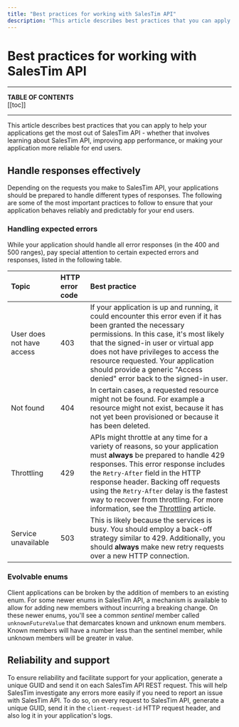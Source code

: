 ```yaml
---
title: "Best practices for working with SalesTim API"
description: "This article describes best practices that you can apply to help your applications get the most out of SalesTim API - whether that involves learning about SalesTim API, improving app performance, or making your application more reliable for end users."
---
```


# Best practices for working with SalesTim API
<Classification label="public" />

---

**TABLE OF CONTENTS**  
[[toc]]

---

This article describes best practices that you can apply to help your applications get the most out of SalesTim API - whether that involves learning about SalesTim API, improving app performance, or making your application more reliable for end users.

## Handle responses effectively

Depending on the requests you make to SalesTim API, your applications should be prepared to handle different types of responses. The following are some of the most important practices to follow to ensure that your application behaves reliably and predictably for your end users.

### Handling expected errors

While your application should handle all error responses (in the 400 and 500 ranges), pay special attention to certain expected errors and responses, listed in the following table.

| Topic | HTTP error code | Best practice|
|:------|:----------------|:-------------|
| User does not have access | 403 | If your application is up and running, it could encounter this error even if it has been granted the necessary permissions. In this case, it's most likely that the signed-in user or virtual app does not have privileges to access the resource requested. Your application should provide a generic "Access denied" error back to the signed-in user. |
|Not found| 404 | In certain cases, a requested resource might not be found. For example a resource might not exist, because it has not yet been provisioned or because it has been deleted. |
|Throttling|429|APIs might throttle at any time for a variety of reasons, so your application must **always** be prepared to handle 429 responses. This error response includes the `Retry-After` field in the HTTP response header. Backing off requests using the `Retry-After` delay is the fastest way to recover from throttling. For more information, see the [Throttling](/api/throttling.md) article.|
|Service unavailable| 503 | This is likely because the services is busy. You should employ a back-off strategy similar to 429. Additionally, you should **always** make new retry requests over a new HTTP connection.|

### Evolvable enums

Client applications can be broken by the addition of members to an existing enum. For some newer enums in SalesTim API, a mechanism is available to allow for adding new members without incurring a breaking change. On these newer enums, you'll see a common *sentinel* member called `unknownFutureValue` that demarcates known and unknown enum members. Known members will have a number less than the sentinel member, while unknown members will be greater in value.

## Reliability and support
To ensure reliability and facilitate support for your application, generate a unique GUID and send it on each SalesTim API REST request. This will help SalesTim investigate any errors more easily if you need to report an issue with SalesTim API.
To do so, on every request to SalesTim API, generate a unique GUID, send it in the `client-request-id` HTTP request header, and also log it in your application's logs.
